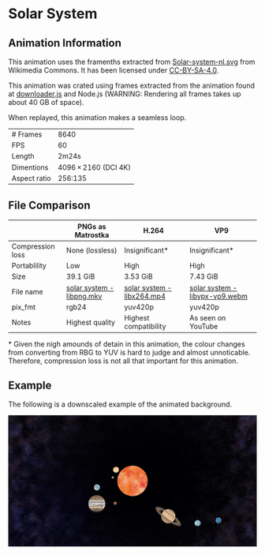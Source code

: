 # Solar System
## Animation Information

This animation uses the framenths extracted from [Solar-system-nl.svg](https://commons.wikimedia.org/wiki/File:Solar-system-nl.svg) from Wikimedia Commons. It has been licensed under [CC-BY-SA-4.0](https://creativecommons.org/licenses/by-sa/4.0/deed.en).

This animation was crated using frames extracted from the animation found at [downloader.js](./downloader.js) and Node.js (WARNING: Rendering all frames takes up about 40 GB of space).

When replayed, this animation makes a seamless loop.

| | |
|---|---|
| # Frames | 8640 |
| FPS | 60 |
| Length | 2m24s |
| Dimentions | 4096 × 2160 (DCI 4K) |
| Aspect ratio | 256:135 |

## File Comparison

|                  | PNGs as Matrostka | H.264                 | VP9                |
|------------------|-------------------|-----------------------|--------------------|
| Compression loss | None (lossless)   | Insignificant*        | Insignificant*     |
| Portablility     | Low               | High                  | High               |
| Size             | 39.1 GiB          | 3.53 GiB              | 7.43 GiB           |
| File name        | [solar system - libpng.mkv](./solar%20system%20-%20libpng.md) | [solar system - libx264.mp4](./solar%20system%20-%20libx264.md) | [solar system - libvpx-vp9.webm](./solar%20system%20-%20libvpx-vp9.md) |
| pix_fmt          | rgb24             | yuv420p               | yuv420p            |
| Notes            | Highest quality   | Highest compatibility | As seen on YouTube |
\* Given the nigh amounds of detain in this animation, the colour changes from converting from RBG to YUV is hard to judge and almost unnoticable. Therefore, compression loss is not all that important for this animation.

## Example

The following is a downscaled example of the animated background.

![Solar System](solar%20system%20-%20example.gif)